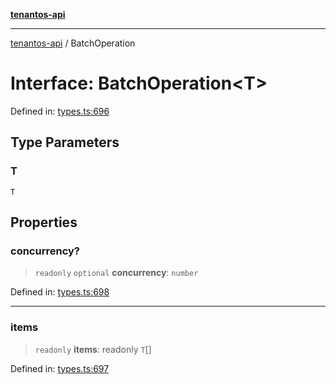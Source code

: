 [**tenantos-api**](../README.md)

***

[tenantos-api](../globals.md) / BatchOperation

# Interface: BatchOperation\<T\>

Defined in: [types.ts:696](https://github.com/shadmanZero/tenantos-api/blob/1c7b7035084787c8e7500a348d67d47efa9ca53a/src/types.ts#L696)

## Type Parameters

### T

`T`

## Properties

### concurrency?

> `readonly` `optional` **concurrency**: `number`

Defined in: [types.ts:698](https://github.com/shadmanZero/tenantos-api/blob/1c7b7035084787c8e7500a348d67d47efa9ca53a/src/types.ts#L698)

***

### items

> `readonly` **items**: readonly `T`[]

Defined in: [types.ts:697](https://github.com/shadmanZero/tenantos-api/blob/1c7b7035084787c8e7500a348d67d47efa9ca53a/src/types.ts#L697)

